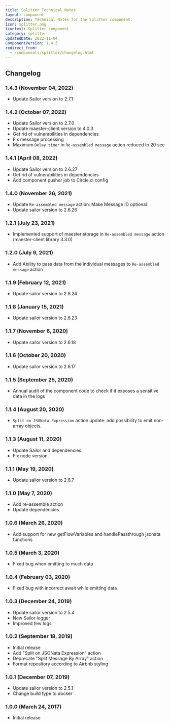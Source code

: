```yaml
---
title: Splitter Technical Notes
layout: component
description: Technical Notes for the Splitter component.
icon: splitter.png
icontext: Splitter component
category: splitter
updatedDate: 2022-11-04
ComponentVersion: 1.4.3
redirect_from:
  - /components/splitter/changelog.html
---
```


## Changelog

### 1.4.3 (November 04, 2022)

* Update Sailor version to 2.7.1

### 1.4.2 (October 07, 2022)

* Update Sailor version to 2.7.0
* Update maester-client version to 4.0.3
* Get rid of vulnerabilities in dependencies
* Fix message processing
* Maximum `Delay timer` in `Re-assembled message` action reduced to 20 sec

### 1.4.1 (April 08, 2022)

* Update Sailor version to 2.6.27
* Get rid of vulnerabilities in dependencies
* Add component pusher job to Circle.ci config

### 1.4.0 (November 26, 2021)

* Update `Re-assembled message` action: Make Message ID optional
* Update sailor version to 2.6.26

### 1.2.1 (July 23, 2021)

* Implemented support of maester storage in `Re-assembled message` action (maester-client library 3.3.0)

### 1.2.0 (July 9, 2021)

* Add Ability to pass data from the individual messages to `Re-assembled message` action

### 1.1.9 (February 12, 2021)

* Update sailor version to 2.6.24

### 1.1.8 (January 15, 2021)

* Update sailor version to 2.6.23

### 1.1.7 (November 6, 2020)

* Update sailor version to 2.6.18

### 1.1.6 (October 20, 2020)

* Update sailor version to 2.6.17

### 1.1.5 (September 25, 2020)

* Annual audit of the component code to check if it exposes a sensitive data in the logs

### 1.1.4 (August 20, 2020)

* `Split on JSONata Expression` action update: add possibility to emit non-array objects.

### 1.1.3 (August 11, 2020)

* Update Sailor and dependencies.
* Fix node version.

### 1.1.1 (May 19, 2020)

* Update sailor version to 2.6.7

### 1.1.0 (May 7, 2020)

* Add re-assemble action
* Update dependencies

### 1.0.6 (March 26, 2020)

* Add support for new getFlowVariables and handlePassthrough jsonata functions

### 1.0.5 (March 3, 2020)

* Fixed bug when emitting to much data

### 1.0.4 (February 03, 2020)

* Fixed bug with incorrect await while emitting data

### 1.0.3 (December 24, 2019)

* Update sailor version to 2.5.4
* New Sailor logger
* Improved few logs

### 1.0.2 (September 18, 2019)

* Initial release
* Add "Split on JSONata Expression" action
* Deprecate "Split Message By Array" action
* Format repository according to Airbnb styling

### 1.0.1 (December 07, 2019)

* Update sailor version to 2.5.1
* Change build type to docker

### 1.0.0 (March 24, 2017)

* Initial release
